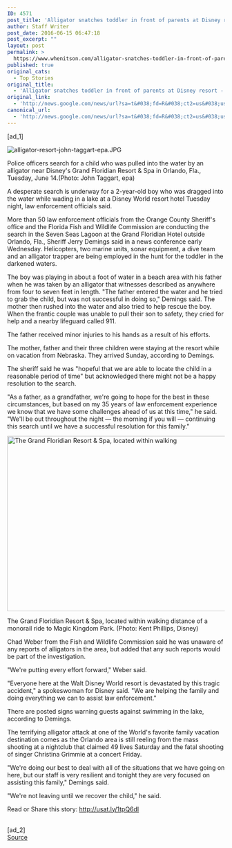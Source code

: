 ```yaml
---
ID: 4571
post_title: 'Alligator snatches toddler in front of parents at Disney resort &#8211; USA TODAY'
author: Staff Writer
post_date: 2016-06-15 06:47:18
post_excerpt: ""
layout: post
permalink: >
  https://www.whenitson.com/alligator-snatches-toddler-in-front-of-parents-at-disney-resort-usa-today/
published: true
original_cats:
  - Top Stories
original_title:
  - 'Alligator snatches toddler in front of parents at Disney resort - USA TODAY'
original_link:
  - 'http://news.google.com/news/url?sa=t&#038;fd=R&#038;ct2=us&#038;usg=AFQjCNFnZswjYsh5IGsHPGdXB6NbWOt_1Q&#038;clid=c3a7d30bb8a4878e06b80cf16b898331&#038;cid=52779133375084&#038;ei=8flgV7jwDKukwQHxvJ3YCg&#038;url=http://www.usatoday.com/story/news/2016/06/14/reports-alligator-drags-child-into-water-fla/85905266/'
canonical_url:
  - 'http://news.google.com/news/url?sa=t&#038;fd=R&#038;ct2=us&#038;usg=AFQjCNFnZswjYsh5IGsHPGdXB6NbWOt_1Q&#038;clid=c3a7d30bb8a4878e06b80cf16b898331&#038;cid=52779133375084&#038;ei=8flgV7jwDKukwQHxvJ3YCg&#038;url=http://www.usatoday.com/story/news/2016/06/14/reports-alligator-drags-child-into-water-fla/85905266/'
---
```

 [ad_1]
<br><div role="main" itemprop="articleBody" readability="74.661654135338"><!-- cxenseparse_start --><div id="module-position-PHN15p6-_W8" class="story-asset story-metadata-asset"><div class="article-metadata-wrap"><section id="module-position-PHN15p71HSI" class="storymetadata-bucket expandable-photo-module story-expandable-photo-module" readability="3.5"><aside itemprop="associatedMedia" itemscope="" itemtype="http://schema.org/ImageObject" class="single-photo expandable-collapsed" readability="7"><div class="image-wrap"><img class="expand-img-horiz" itemprop="url" src="http://www.gannett-cdn.com/-mm-/8a80f4744297e3f2a216cade24ff03d08c7a6d2d/c=115-0-1022-682&amp;r=x404&amp;c=534x401/local/-/media/2016/06/15/USATODAY/USATODAY/636015519381492467-john-taggart-epa.JPG" alt="alligator-resort-john-taggart-epa.JPG" data-mycapture-src="http://www.gannett-cdn.com/media/2016/06/15/USATODAY/USATODAY/636015519381492467-john-taggart-epa.JPG" data-mycapture-sm-src="http://www.whenitson.com/wp-content/uploads/2016/06/Alligator-snatches-toddler-in-front-of-parents-at-Disney-resort-USA-TODAY.JPG"/><span class="toggle"/><meta itemprop="name" content="alligator-resort-john-taggart-epa.JPG"/></div><p class="image-credit-wrap"><span class="js-caption-wrapper"><span class="cutline js-caption">Police officers search for a child who was pulled into the water by an alligator near Disney's Grand Floridian Resort &amp; Spa in Orlando, Fla., Tuesday, June 14.</span><meta itemprop="copyrightHolder" content=""/><span class="credit">(Photo: John Taggart, epa)</span></span></p></aside></section></div></div><p>A desperate search is underway for a 2-year-old boy who was dragged into the water while wading in a lake at a Disney World resort hotel Tuesday night, law enforcement officials said.</p><p>More than 50 law enforcement officials from the Orange County Sheriff's office and the Florida Fish and Wildlife Commission are conducting the search in the Seven Seas Lagoon at the Grand Floridian Hotel outside Orlando, Fla., Sheriff Jerry Demings said in a news conference early Wednesday. Helicopters, two marine units, sonar equipment, a dive team and an alligator trapper are being employed in the hunt for the toddler in the darkened waters.</p><p>The boy was playing in about a foot of water in a beach area with his father when he was taken by an alligator that witnesses described as anywhere from four to seven feet in length. "The father entered the water and he tried to grab the child, but was not successful in doing so," Demings said. The mother then rushed into the water and also tried to help rescue the boy. When the frantic couple was unable to pull their son to safety, they cried for help and a nearby lifeguard called 911.</p><p>The father received minor injuries to his hands as a result of his efforts.</p><p>The mother, father and their three children were staying at the resort while on vacation from Nebraska. They arrived Sunday, according to Demings.</p><p>The sheriff said he was "hopeful that we are able to locate the child in a reasonable period of time" but acknowledged there might not be a happy resolution to the search.</p><p>"As a father, as a grandfather, we're going to hope for the best in these circumstances, but based on my 35 years of law enforcement experience we know that we have some challenges ahead of us at this time," he said. "We'll be out throughout the night — the morning if you will — continuing this search until we have a successful resolution for this family."</p><div id="module-position-PHN15p8CZRw" class="story-asset image-asset" readability="32.5"><aside itemprop="associatedMedia" itemscope="" itemtype="http://schema.org/ImageObject" class="wide single-photo" readability="5"><img itemprop="url" src="http://www.whenitson.com/wp-content/uploads/2016/06/Alligator-snatches-toddler-in-front-of-parents-at-Disney-resort-USA-TODAY.jpg" alt="The Grand Floridian Resort &amp; Spa, located within walking" width="540" height="405" data-mycapture-src="" data-mycapture-sm-src=""/><meta itemprop="name" content="Gramd Floridian"/><meta itemprop="height" content="405"/><meta itemprop="width" content="540"/><p>The Grand Floridian Resort &amp; Spa, located within walking distance of a monorail ride to Magic Kingdom Park.<meta itemprop="copyrightHolder" content="Kent Phillips, Disney"/> <span class="credit">(Photo: Kent Phillips, Disney)</span></p></aside></div><p>Chad Weber from the Fish and Wildlife Commission said he was unaware of any reports of alligators in the area, but added that any such reports would be part of the investigation.</p><p>"We're putting every effort forward," Weber said.</p><p>"Everyone here at the Walt Disney World resort is devastated by this tragic accident," a spokeswoman for Disney said. "We are helping the family and doing everything we can to assist law enforcement."</p><p>There are posted signs warning guests against swimming in the lake, according to Demings.</p><p>The terrifying alligator attack at one of the World's favorite family vacation destination comes as the Orlando area is still reeling from the mass shooting at a nightclub that claimed 49 lives Saturday and the fatal shooting of singer Christina Grimmie at a concert Friday.</p><p>"We're doing our best to deal with all of the situations that we have going on here, but our staff is very resilient and tonight they are very focused on assisting this family," Demings said.</p><p>"We're not leaving until we recover the child," he said.</p><!-- cxenseparse_end --><p>Read or Share this story: http://usat.ly/1tpQ6dI</p></div>
<br>[ad_2]
<br><a href="http://news.google.com/news/url?sa=t&#038;fd=R&#038;ct2=us&#038;usg=AFQjCNFnZswjYsh5IGsHPGdXB6NbWOt_1Q&#038;clid=c3a7d30bb8a4878e06b80cf16b898331&#038;cid=52779133375084&#038;ei=8flgV7jwDKukwQHxvJ3YCg&#038;url=http://www.usatoday.com/story/news/2016/06/14/reports-alligator-drags-child-into-water-fla/85905266/">Source </a>